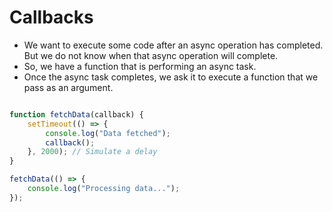 # Callbacks

- We want to execute some code after an async operation has completed. But we do not know when that async operation will complete.
- So, we have a function that is performing an async task.
- Once the async task completes, we ask it to execute a function that we pass as an argument.

``` javascript

function fetchData(callback) {
    setTimeout(() => {
        console.log("Data fetched");
        callback();
    }, 2000); // Simulate a delay
}

fetchData(() => {
    console.log("Processing data...");
});

```
